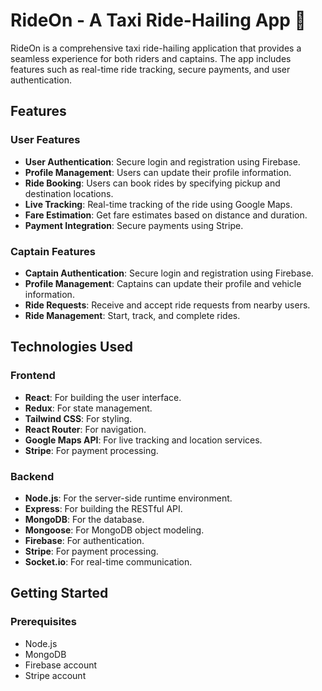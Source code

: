 # RideOn - A Taxi Ride-Hailing App 🚖

RideOn is a comprehensive taxi ride-hailing application that provides a seamless experience for both riders and captains. The app includes features such as real-time ride tracking, secure payments, and user authentication.

## Features

### User Features

- **User Authentication**: Secure login and registration using Firebase.
- **Profile Management**: Users can update their profile information.
- **Ride Booking**: Users can book rides by specifying pickup and destination locations.
- **Live Tracking**: Real-time tracking of the ride using Google Maps.
- **Fare Estimation**: Get fare estimates based on distance and duration.
- **Payment Integration**: Secure payments using Stripe.

### Captain Features

- **Captain Authentication**: Secure login and registration using Firebase.
- **Profile Management**: Captains can update their profile and vehicle information.
- **Ride Requests**: Receive and accept ride requests from nearby users.
- **Ride Management**: Start, track, and complete rides.

## Technologies Used

### Frontend

- **React**: For building the user interface.
- **Redux**: For state management.
- **Tailwind CSS**: For styling.
- **React Router**: For navigation.
- **Google Maps API**: For live tracking and location services.
- **Stripe**: For payment processing.

### Backend

- **Node.js**: For the server-side runtime environment.
- **Express**: For building the RESTful API.
- **MongoDB**: For the database.
- **Mongoose**: For MongoDB object modeling.
- **Firebase**: For authentication.
- **Stripe**: For payment processing.
- **Socket.io**: For real-time communication.

## Getting Started

### Prerequisites

- Node.js
- MongoDB
- Firebase account
- Stripe account
